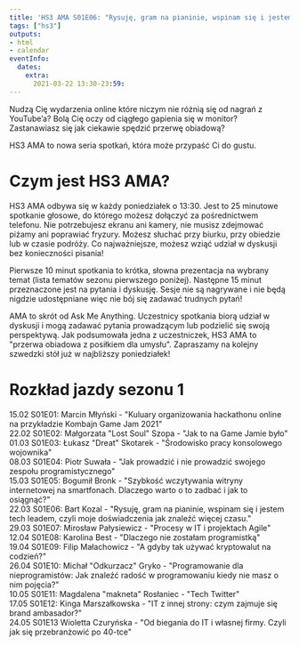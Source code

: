 ```yaml
---
title: 'HS3 AMA S01E06: "Rysuję, gram na pianinie, wspinam się i jestem tech leadem"'
tags: ["hs3"]
outputs:
- html
- calendar
eventInfo:
  dates:
    extra:
      2021-03-22 13:30-23:59:
---
```

Nudzą Cię wydarzenia online które niczym nie różnią się od nagrań z YouTube’a? Bolą Cię oczy od ciągłego gapienia się w monitor? Zastanawiasz się jak ciekawie spędzić przerwę obiadową?

 HS3 AMA to nowa seria spotkań, która może przypaść Ci do gustu.

 # Czym jest HS3 AMA?

 HS3 AMA odbywa się w każdy poniedziałek o 13:30. Jest to 25 minutowe spotkanie głosowe, do którego możesz dołączyć za pośrednictwem telefonu. Nie potrzebujesz ekranu ani kamery, nie musisz zdejmować piżamy ani poprawiać fryzury. Możesz słuchać przy biurku, przy obiedzie lub w czasie podróży. Co najważniejsze, możesz wziąć udział w dyskusji bez konieczności pisania!

 Pierwsze 10 minut spotkania to krótka, słowna prezentacja na wybrany temat (lista tematów sezonu pierwszego poniżej). Następne 15 minut przeznaczone jest na pytania i dyskusję. Sesje nie są nagrywane i nie będą nigdzie udostępniane więc nie bój się zadawać trudnych pytań!

 AMA to skrót od Ask Me Anything. Uczestnicy spotkania biorą udział w dyskusji i mogą zadawać pytania prowadzącym lub podzielić się swoją perspektywą. Jak podsumowała jedna z uczestniczek, HS3 AMA to "przerwa obiadowa z posiłkiem dla umysłu". Zapraszamy na kolejny szwedzki stół już w najbliższy poniedziałek!

 # Rozkład jazdy sezonu 1

 15.02 S01E01: Marcin Młyński - "Kuluary organizowania hackathonu online na przykładzie Kombajn Game Jam 2021"  
22.02 S01E02: Małgorzata "Lost Soul" Szopa - "Jak to na Game Jamie było"  
01.03 S01E03: Łukasz "Dreat" Skotarek - "Środowisko pracy konsolowego wojownika"  
08.03 S01E04: Piotr Suwała - "Jak prowadzić i nie prowadzić swojego zespołu programistycznego"  
15.03 S01E05: Bogumił Bronk - "Szybkość wczytywania witryny internetowej na smartfonach. Dlaczego warto o to zadbać i jak to osiągnąć?"  
22.03 S01E06: Bart Kozal - "Rysuję, gram na pianinie, wspinam się i jestem tech leadem, czyli moje doświadczenia jak znaleźć więcej czasu."  
29.03 S01E07: Mirosław Pałysiewicz - "Procesy w IT i projektach Agile"  
12.04 S01E08: Karolina Best - "Dlaczego nie zostałam programistką"  
19.04 S01E09: Filip Małachowicz - "A gdyby tak używać kryptowalut na codzień?"  
26.04 S01E10: Michał "Odkurzacz" Gryko - "Programowanie dla nieprogramistów: Jak znaleźć radość w programowaniu kiedy nie masz o nim pojęcia?"  
10.05 S01E11: Magdalena "makneta" Rosłaniec - "Tech Twitter"  
17.05 S01E12: Kinga Marszałkowska - "IT z innej strony: czym zajmuje się brand ambasador?"  
24.05 S01E13 Wioletta Czuryńska - "Od biegania do IT i własnej firmy. Czyli jak się przebranżowić po 40-tce"

 
    